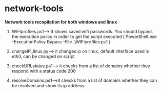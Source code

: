 # network-tools
**Network tools recopilation for both windows and linux**

1. WIFIprofiles.ps1--> it shows saved wifi passwords. You should bypass the execution policy in order to get the script executed ( PowerShell.exe -ExecutionPolicy Bypass -File .\WIFIprofiles.ps1 )

2. changeIP_linux.py--> it changes ip on linux, default interface used is eth0, can be changed on script

3. checkURLstatus.ps1--> it checks from a list of domains whether they respond with a status code 200

4. resolveDomains.ps1-->it checks from a list of domains whether they can be resolved and show its ip address
